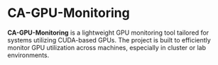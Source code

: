 # CA-GPU-Monitoring

**CA-GPU-Monitoring** is a lightweight GPU monitoring tool tailored for systems utilizing CUDA-based GPUs. The project is built to efficiently monitor GPU utilization across machines, especially in cluster or lab environments.
